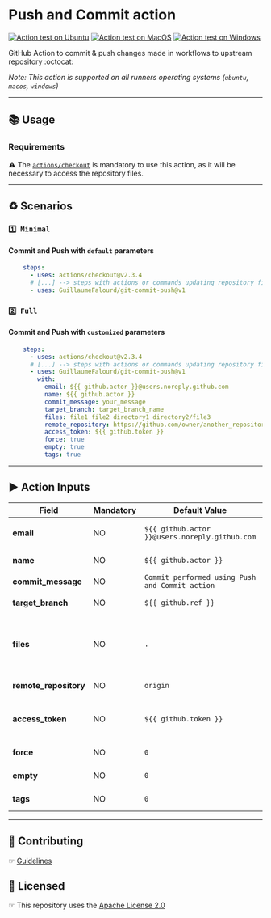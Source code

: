 # Push and Commit action

[![Action test on Ubuntu](https://github.com/GuillaumeFalourd/git-commit-push/actions/workflows/ubuntu_action_test.yml/badge.svg)](https://github.com/GuillaumeFalourd/git-commit-push/actions/workflows/ubuntu_action_test.yml) [![Action test on MacOS](https://github.com/GuillaumeFalourd/git-commit-push/actions/workflows/macos_action_test.yml/badge.svg)](https://github.com/GuillaumeFalourd/git-commit-push/actions/workflows/macos_action_test.yml) [![Action test on Windows](https://github.com/GuillaumeFalourd/git-commit-push/actions/workflows/windows_action_test.yml/badge.svg)](https://github.com/GuillaumeFalourd/git-commit-push/actions/workflows/windows_action_test.yml)

GitHub Action to commit & push changes made in workflows to upstream repository :octocat:

_Note: This action is supported on all runners operating systems (`ubuntu`, `macos`, `windows`)_

* * *

## 📚 Usage

### Requirements

⚠️    The [`actions/checkout`](https://github.com/marketplace/actions/checkout) is mandatory to use this action, as it will be necessary to access the repository files.

 * * *

## ♻️ Scenarios

### `1️⃣ Minimal`

#### Commit and Push with `default` parameters

```yaml
    steps:
      - uses: actions/checkout@v2.3.4
      # [...] --> steps with actions or commands updating repository files
      - uses: GuillaumeFalourd/git-commit-push@v1
```

### `2️⃣ Full`

#### Commit and Push with `customized` parameters

```yaml
    steps:
      - uses: actions/checkout@v2.3.4
      # [...] --> steps with actions or commands updating repository files
      - uses: GuillaumeFalourd/git-commit-push@v1
        with:
          email: ${{ github.actor }}@users.noreply.github.com
          name: ${{ github.actor }}
          commit_message: your_message
          target_branch: target_branch_name
          files: file1 file2 directory1 directory2/file3
          remote_repository: https://github.com/owner/another_repository
          access_token: ${{ github.token }}
          force: true
          empty: true
          tags: true
```

* * *

## ▶️ Action Inputs

Field | Mandatory | Default Value | Observation
------------ | ------------  | ------------- | -------------
**email** | NO | `${{ github.actor }}@users.noreply.github.com` | Github user email <br/> _e.g: `octocat@github.com`_
**name** | NO | `${{ github.actor }}` | Github username <br/> _e.g: `octocat`_
**commit_message** | NO | `Commit performed using Push and Commit action` | Commit message
**target_branch** | NO | `${{ github.ref }}` | Branch to push the changes back
**files** | NO | `.` | Files to add separated by space <br/> _e.g: `file1 file2 directory1 directory2/file3`_
**remote_repository** | NO | `origin` | Repository to push the code
**access_token** | NO | `${{ github.token }}` | [Personal Access Token](https://docs.github.com/en/authentication/keeping-your-account-and-data-secure/creating-a-personal-access-token) is necessary if push to another repository
**force** | NO | `0` | Whether to perform force push
**empty** | NO | `0` | Whether to allow empty commit
**tags** | NO | `0` | Whether to use --tags

* * *

## 🤝 Contributing

☞ [Guidelines](https://github.com/GuillaumeFalourd/git-commit-push/blob/main/CONTRIBUTING.md)

## 🏅 Licensed

☞ This repository uses the [Apache License 2.0](https://github.com/GuillaumeFalourd/git-commit-push/blob/main/LICENSE)

